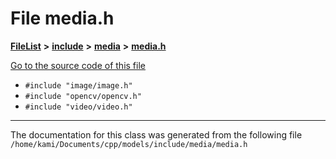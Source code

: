 

# File media.h



[**FileList**](files.md) **>** [**include**](dir_d44c64559bbebec7f509842c48db8b23.md) **>** [**media**](dir_aa03a1d12037901d4378cbd73498762d.md) **>** [**media.h**](media_8h.md)

[Go to the source code of this file](media_8h_source.md)



* `#include "image/image.h"`
* `#include "opencv/opencv.h"`
* `#include "video/video.h"`


































































------------------------------
The documentation for this class was generated from the following file `/home/kami/Documents/cpp/models/include/media/media.h`

